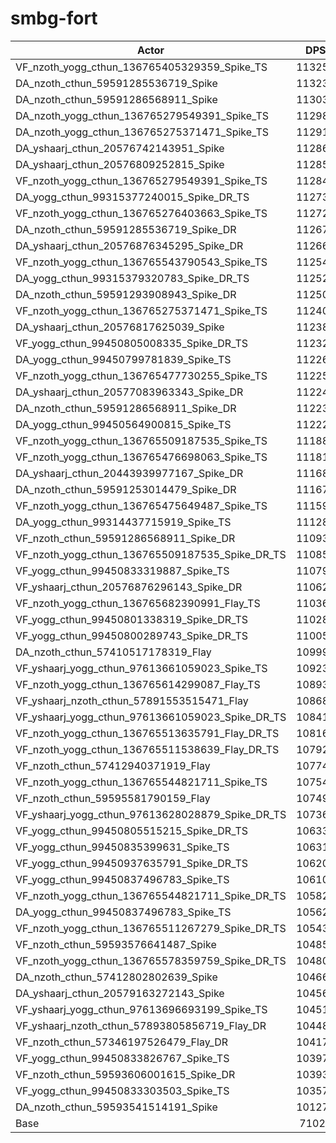 # smbg-fort
| Actor | DPS | Increase |
|---|:---:|:---:|
|VF_nzoth_yogg_cthun_136765405329359_Spike_TS|113253|59.46%|
|DA_nzoth_cthun_59591285536719_Spike|113231|59.43%|
|DA_nzoth_cthun_59591286568911_Spike|113031|59.15%|
|DA_nzoth_yogg_cthun_136765279549391_Spike_TS|112988|59.09%|
|DA_nzoth_yogg_cthun_136765275371471_Spike_TS|112910|58.98%|
|DA_yshaarj_cthun_20576742143951_Spike|112861|58.91%|
|DA_yshaarj_cthun_20576809252815_Spike|112855|58.90%|
|VF_nzoth_yogg_cthun_136765279549391_Spike_TS|112842|58.88%|
|DA_yogg_cthun_99315377240015_Spike_DR_TS|112730|58.73%|
|VF_nzoth_yogg_cthun_136765276403663_Spike_TS|112721|58.71%|
|DA_nzoth_cthun_59591285536719_Spike_DR|112677|58.65%|
|DA_yshaarj_cthun_20576876345295_Spike_DR|112661|58.63%|
|VF_nzoth_yogg_cthun_136765543790543_Spike_TS|112545|58.46%|
|DA_yogg_cthun_99315379320783_Spike_DR_TS|112522|58.43%|
|DA_nzoth_cthun_59591293908943_Spike_DR|112504|58.41%|
|VF_nzoth_yogg_cthun_136765275371471_Spike_TS|112405|58.27%|
|DA_yshaarj_cthun_20576817625039_Spike|112387|58.24%|
|VF_yogg_cthun_99450805008335_Spike_DR_TS|112328|58.16%|
|DA_yogg_cthun_99450799781839_Spike_TS|112260|58.06%|
|VF_nzoth_yogg_cthun_136765477730255_Spike_TS|112254|58.06%|
|DA_yshaarj_cthun_20577083963343_Spike_DR|112243|58.04%|
|DA_nzoth_cthun_59591286568911_Spike_DR|112232|58.02%|
|DA_yogg_cthun_99450564900815_Spike_TS|112226|58.02%|
|VF_nzoth_yogg_cthun_136765509187535_Spike_TS|111885|57.54%|
|VF_nzoth_yogg_cthun_136765476698063_Spike_TS|111817|57.44%|
|DA_yshaarj_cthun_20443939977167_Spike_DR|111682|57.25%|
|DA_nzoth_cthun_59591253014479_Spike_DR|111677|57.24%|
|VF_nzoth_yogg_cthun_136765475649487_Spike_TS|111591|57.12%|
|DA_yogg_cthun_99314437715919_Spike_TS|111288|56.70%|
|VF_nzoth_cthun_59591286568911_Spike_DR|110933|56.20%|
|VF_nzoth_yogg_cthun_136765509187535_Spike_DR_TS|110853|56.08%|
|VF_yogg_cthun_99450833319887_Spike_TS|110799|56.01%|
|VF_yshaarj_cthun_20576876296143_Spike_DR|110624|55.76%|
|VF_nzoth_yogg_cthun_136765682390991_Flay_TS|110363|55.39%|
|VF_yogg_cthun_99450801338319_Spike_DR_TS|110282|55.28%|
|VF_yogg_cthun_99450800289743_Spike_DR_TS|110055|54.96%|
|DA_nzoth_cthun_57410517178319_Flay|109992|54.87%|
|VF_yshaarj_yogg_cthun_97613661059023_Spike_TS|109230|53.80%|
|VF_nzoth_yogg_cthun_136765614299087_Flay_TS|108937|53.38%|
|VF_yshaarj_nzoth_cthun_57891553515471_Flay|108689|53.04%|
|VF_yshaarj_yogg_cthun_97613661059023_Spike_DR_TS|108412|52.65%|
|VF_nzoth_yogg_cthun_136765513635791_Flay_DR_TS|108161|52.29%|
|VF_nzoth_yogg_cthun_136765511538639_Flay_DR_TS|107920|51.95%|
|VF_nzoth_cthun_57412940371919_Flay|107740|51.70%|
|VF_nzoth_yogg_cthun_136765544821711_Spike_TS|107548|51.43%|
|VF_nzoth_cthun_59595581790159_Flay|107490|51.35%|
|VF_yshaarj_yogg_cthun_97613628028879_Spike_DR_TS|107368|51.18%|
|VF_yogg_cthun_99450805515215_Spike_DR_TS|106332|49.72%|
|VF_yogg_cthun_99450835399631_Spike_TS|106313|49.69%|
|VF_yogg_cthun_99450937635791_Spike_DR_TS|106204|49.54%|
|VF_yogg_cthun_99450837496783_Spike_TS|106101|49.39%|
|VF_nzoth_yogg_cthun_136765544821711_Spike_DR_TS|105827|49.01%|
|DA_yogg_cthun_99450837496783_Spike_TS|105622|48.72%|
|VF_nzoth_yogg_cthun_136765511267279_Spike_DR_TS|105430|48.45%|
|VF_nzoth_cthun_59593576641487_Spike|104856|47.64%|
|VF_nzoth_yogg_cthun_136765578359759_Spike_DR_TS|104805|47.57%|
|DA_nzoth_cthun_57412802802639_Spike|104660|47.36%|
|DA_yshaarj_cthun_20579163272143_Spike|104563|47.23%|
|VF_yshaarj_yogg_cthun_97613696693199_Spike_TS|104519|47.16%|
|VF_yshaarj_nzoth_cthun_57893805856719_Flay_DR|104486|47.12%|
|VF_nzoth_cthun_57346197526479_Flay_DR|104171|46.67%|
|VF_yogg_cthun_99450833826767_Spike_TS|103970|46.39%|
|VF_nzoth_cthun_59593606001615_Spike_DR|103936|46.34%|
|VF_yogg_cthun_99450833303503_Spike_TS|103571|45.83%|
|DA_nzoth_cthun_59593541514191_Spike|101274|42.60%|
|Base|71022|0.00%|
